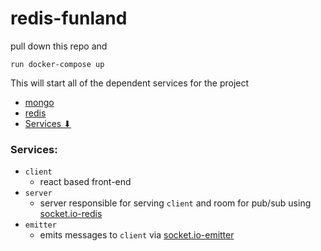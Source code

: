 # redis-funland
pull down this repo and 
```
run docker-compose up
```
This will start all of the dependent services for the project
* [mongo](https://www.mongodb.com/)
* [redis](https://redis.io/)
* [Services ⬇](#services)

### Services:
* `client`
    - react based front-end
* `server`
    - server responsible for serving `client` and room for pub/sub using [socket.io-redis](https://github.com/socketio/socket.io-redis)
* `emitter`
    - emits messages to `client` via [socket.io-emitter](https://github.com/socketio/socket.io-emitter)


